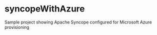 # syncopeWithAzure
Sample project showing Apache Syncope configured for Microsoft Azure provisioning
